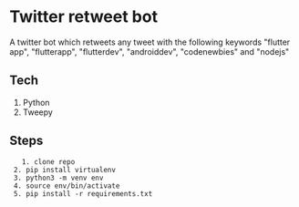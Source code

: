 # Twitter retweet bot

A twitter bot which retweets any tweet with the following keywords "flutter app", "flutterapp", "flutterdev", "androiddev", "codenewbies" and "nodejs"

## Tech
 1. Python
 2. Tweepy

## Steps

	   1. clone repo
     2. pip install virtualenv
     3. python3 -m venv env
     4. source env/bin/activate
     5. pip install -r requirements.txt


